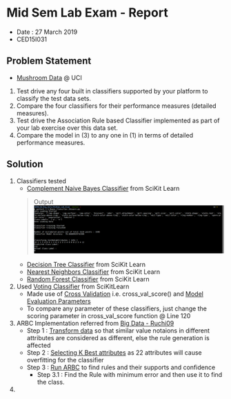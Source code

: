 #	Mid Sem Lab Exam - Report
-	Date : 27 March 2019
-	CED15I031

##	Problem Statement
-	[Mushroom Data](https://archive.ics.uci.edu/ml/datasets/Mushroom) @ UCI
1.	Test drive any four built in classifiers supported by your platform to classify the test data sets.
2.	Compare the four classifiers for their performance measures (detailed measures).
3.	Test drive the Association Rule based Classifier implemented as part of your lab exercise over this data set.
4.	Compare the model in (3) to any one in (1) in terms of detailed performance measures.

##	Solution
1.	Classifiers tested
	-	[Complement Naive Bayes Classifier](https://scikit-learn.org/stable/modules/generated/sklearn.naive_bayes.ComplementNB.html) from SciKit Learn
	>	Output
	>	![OP_1.1.png](./Output_Screenshots/OP_1.1.png)
	-	[Decision Tree Classifier](https://scikit-learn.org/stable/modules/generated/sklearn.tree.DecisionTreeClassifier.html) from SciKit Learn
	-	[Nearest Neighbors Classifier](https://scikit-learn.org/stable/modules/generated/sklearn.neighbors.KNeighborsClassifier.html) from SciKit Learn
	-	[Random Forest Classifier](https://scikit-learn.org/stable/modules/generated/sklearn.ensemble.RandomForestClassifier.html) from SciKit Learn
2.	Used [Voting Classifier](https://scikit-learn.org/stable/modules/generated/sklearn.ensemble.VotingClassifier.html) from SciKitLearn
	-	Made use of [Cross Validation](https://scikit-learn.org/stable/modules/cross_validation.html) i.e. cross_val_score() and [Model Evaluation Parameters](https://scikit-learn.org/stable/modules/model_evaluation.html)
	-	To compare any parameter of these classifiers, just change the scoring parameter in cross_val_score function @ Line 120
3.	ARBC Implementation referred from [Big Data - Ruchi09](https://github.com/ruchi09/Big-data)
	-	Step 1 : [Transform data](./Transform_Data.py) so that similar value notaions in different attributes are considered as different, else the rule generation is affected
	-	Step 2 : [Selecting K Best attributes](./K_Best_and_Apriori.py) as 22 attributes will cause overfitting for the classifier
	-	Step 3 : [Run ARBC](./3.0_Association_Rule_Based_Classifier.py) to find rules and their supports and confidence
		-	Step 3.1 : Find the Rule with minimum error and then use it to find the class.
4.	
